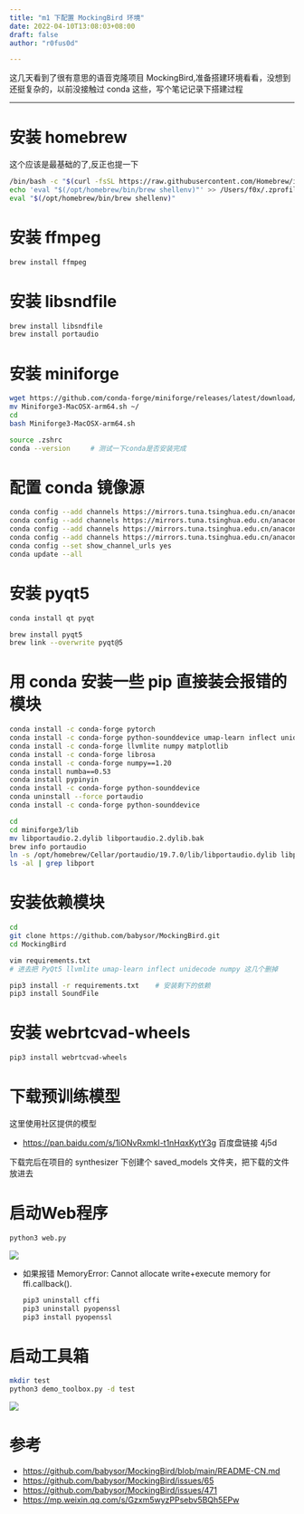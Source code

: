 ```yaml
---
title: "m1 下配置 MockingBird 环境"
date: 2022-04-10T13:08:03+08:00
draft: false
author: "r0fus0d"

---
```


这几天看到了很有意思的语音克隆项目 MockingBird,准备搭建环境看看，没想到还挺复杂的，以前没接触过 conda 这些，写个笔记记录下搭建过程

<!--more-->

---

# 安装 homebrew

这个应该是最基础的了,反正也提一下
```bash
/bin/bash -c "$(curl -fsSL https://raw.githubusercontent.com/Homebrew/install/HEAD/install.sh)"
echo 'eval "$(/opt/homebrew/bin/brew shellenv)"' >> /Users/f0x/.zprofile
eval "$(/opt/homebrew/bin/brew shellenv)"
```

# 安装 ffmpeg
```bash
brew install ffmpeg
```

# 安装 libsndfile
```bash
brew install libsndfile
brew install portaudio
```

# 安装 miniforge

```bash
wget https://github.com/conda-forge/miniforge/releases/latest/download/Miniforge3-MacOSX-arm64.sh
mv Miniforge3-MacOSX-arm64.sh ~/
cd
bash Miniforge3-MacOSX-arm64.sh
```

```bash
source .zshrc
conda --version     # 测试一下conda是否安装完成
```

# 配置 conda 镜像源
```bash
conda config --add channels https://mirrors.tuna.tsinghua.edu.cn/anaconda/pkgs/free/
conda config --add channels https://mirrors.tuna.tsinghua.edu.cn/anaconda/pkgs/main/
conda config --add channels https://mirrors.tuna.tsinghua.edu.cn/anaconda/cloud/pytorch/
conda config --add channels https://mirrors.tuna.tsinghua.edu.cn/anaconda/cloud/conda-forge/
conda config --set show_channel_urls yes
conda update --all
```

# 安装 pyqt5
```bash
conda install qt pyqt

brew install pyqt5
brew link --overwrite pyqt@5
```

# 用 conda 安装一些 pip 直接装会报错的模块
```bash
conda install -c conda-forge pytorch
conda install -c conda-forge python-sounddevice umap-learn inflect unidecode
conda install -c conda-forge llvmlite numpy matplotlib
conda install -c conda-forge librosa
conda install -c conda-forge numpy==1.20
conda install numba==0.53
conda install pypinyin
conda install -c conda-forge python-sounddevice
conda uninstall --force portaudio
conda install -c conda-forge python-sounddevice

cd
cd miniforge3/lib
mv libportaudio.2.dylib libportaudio.2.dylib.bak
brew info portaudio
ln -s /opt/homebrew/Cellar/portaudio/19.7.0/lib/libportaudio.dylib libportaudio.2.dylib
ls -al | grep libport
```

# 安装依赖模块
```bash
cd
git clone https://github.com/babysor/MockingBird.git
cd MockingBird

vim requirements.txt
# 进去把 PyQt5 llvmlite umap-learn inflect unidecode numpy 这几个删掉

pip3 install -r requirements.txt    # 安装剩下的依赖
pip3 install SoundFile
```

# 安装 webrtcvad-wheels
```bash
pip3 install webrtcvad-wheels
```

# 下载预训练模型

这里使用社区提供的模型
- https://pan.baidu.com/s/1iONvRxmkI-t1nHqxKytY3g 百度盘链接 4j5d

下载完后在项目的 synthesizer 下创建个 saved_models 文件夹，把下载的文件放进去

# 启动Web程序

```bash
python3 web.py
```

![](../../img/m1-MockingBird/1.png)

- 如果报错 MemoryError: Cannot allocate write+execute memory for ffi.callback().
    ```bash
    pip3 uninstall cffi
    pip3 uninstall pyopenssl
    pip3 install pyopenssl
    ```

# 启动工具箱

```bash
mkdir test
python3 demo_toolbox.py -d test
```

![](../../img/m1-MockingBird/2.png)

# 参考

- https://github.com/babysor/MockingBird/blob/main/README-CN.md
- https://github.com/babysor/MockingBird/issues/65
- https://github.com/babysor/MockingBird/issues/471
- https://mp.weixin.qq.com/s/Gzxm5wyzPPsebv5BQh5EPw
